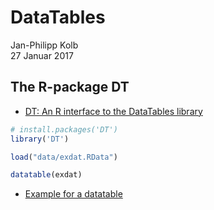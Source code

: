 # DataTables
Jan-Philipp Kolb  
27 Januar 2017  



## The R-package DT

- [DT: An R interface to the DataTables library](https://rstudio.github.io/DT/)


```r
# install.packages('DT')
library('DT')
```


```r
load("data/exdat.RData")
```


```r
datatable(exdat)
```

- [Example for a datatable](http://rpubs.com/Japhilko82/osmplzbe)
